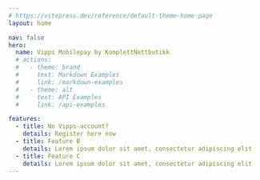 ```yaml
---
# https://vitepress.dev/reference/default-theme-home-page
layout: home

nav: false
hero:
  name: Vipps Mobilepay by KomplettNettbutikk
  # actions:
  #   - theme: brand
  #     text: Markdown Examples
  #     link: /markdown-examples
  #   - theme: alt
  #     text: API Examples
  #     link: /api-examples

features:
  - title: No Vipps-account? 
    details: Register here now
  - title: Feature B
    details: Lorem ipsum dolor sit amet, consectetur adipiscing elit
  - title: Feature C
    details: Lorem ipsum dolor sit amet, consectetur adipiscing elit
---
```


